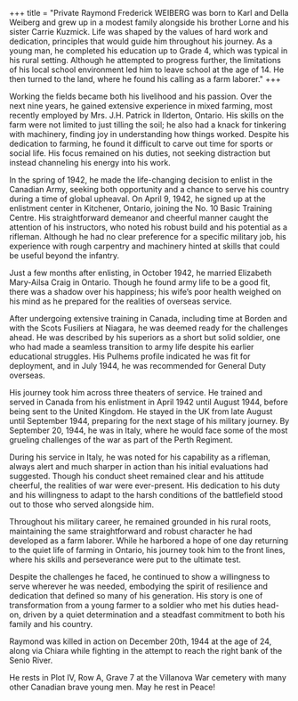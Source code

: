 +++
title = "Private Raymond Frederick WEIBERG was born to Karl and Della Weiberg and grew up in a modest family alongside his brother Lorne and his sister Carrie Kuzmick. Life was shaped by the values of hard work and dedication, principles that would guide him throughout his journey. As a young man, he completed his education up to Grade 4, which was typical in his rural setting. Although he attempted to progress further, the limitations of his local school environment led him to leave school at the age of 14. He then turned to the land, where he found his calling as a farm laborer."
+++


Working the fields became both his livelihood and his passion. Over the next nine years, he gained extensive experience in mixed farming, most recently employed by Mrs. J.H. Patrick in Ilderton, Ontario. His skills on the farm were not limited to just tilling the soil; he also had a knack for tinkering with machinery, finding joy in understanding how things worked. Despite his dedication to farming, he found it difficult to carve out time for sports or social life. His focus remained on his duties, not seeking distraction but instead channeling his energy into his work.

In the spring of 1942, he made the life-changing decision to enlist in the Canadian Army, seeking both opportunity and a chance to serve his country during a time of global upheaval. On April 9, 1942, he signed up at the enlistment center in Kitchener, Ontario, joining the No. 10 Basic Training Centre. His straightforward demeanor and cheerful manner caught the attention of his instructors, who noted his robust build and his potential as a rifleman. Although he had no clear preference for a specific military job, his experience with rough carpentry and machinery hinted at skills that could be useful beyond the infantry.

Just a few months after enlisting, in October 1942, he married Elizabeth Mary-Ailsa Craig in Ontario. Though he found army life to be a good fit, there was a shadow over his happiness; his wife’s poor health weighed on his mind as he prepared for the realities of overseas service.

After undergoing extensive training in Canada, including time at Borden and with the Scots Fusiliers at Niagara, he was deemed ready for the challenges ahead. He was described by his superiors as a short but solid soldier, one who had made a seamless transition to army life despite his earlier educational struggles. His Pulhems profile indicated he was fit for deployment, and in July 1944, he was recommended for General Duty overseas.

His journey took him across three theaters of service. He trained and served in Canada from his enlistment in April 1942 until August 1944, before being sent to the United Kingdom. He stayed in the UK from late August until September 1944, preparing for the next stage of his military journey. By September 20, 1944, he was in Italy, where he would face some of the most grueling challenges of the war as part of the Perth Regiment.

During his service in Italy, he was noted for his capability as a rifleman, always alert and much sharper in action than his initial evaluations had suggested. Though his conduct sheet remained clear and his attitude cheerful, the realities of war were ever-present. His dedication to his duty and his willingness to adapt to the harsh conditions of the battlefield stood out to those who served alongside him.

Throughout his military career, he remained grounded in his rural roots, maintaining the same straightforward and robust character he had developed as a farm laborer. While he harbored a hope of one day returning to the quiet life of farming in Ontario, his journey took him to the front lines, where his skills and perseverance were put to the ultimate test.

Despite the challenges he faced, he continued to show a willingness to serve wherever he was needed, embodying the spirit of resilience and dedication that defined so many of his generation. His story is one of transformation from a young farmer to a soldier who met his duties head-on, driven by a quiet determination and a steadfast commitment to both his family and his country.

Raymond was killed in action on December 20th, 1944 at the age of 24, along via Chiara while fighting in the attempt to reach the right bank of the Senio River.

He rests in Plot IV, Row A, Grave 7 at the Villanova War cemetery with many other Canadian brave young men. May he rest in Peace!
